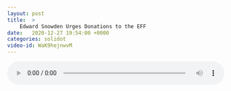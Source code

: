 ```yaml
---
layout: post
title:  >
    Edward Snowden Urges Donations to the EFF
date:   2020-12-27 19:54:00 +0000
categories: solidot
video-id: WaK9hejnwvM
---
```


<audio src="/assets/5adeab0f2665bbadcb641d637a86d598.mp3" style="width: 100%;" controls></audio>

